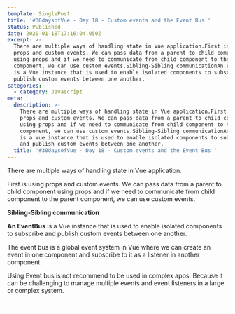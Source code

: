 ```yaml
---
template: SinglePost
title: '#30daysofVue - Day 18 - Custom events and the Event Bus '
status: Published
date: 2020-01-18T17:16:04.050Z
excerpt: >-
  There are multiple ways of handling state in Vue application.First is using
  props and custom events. We can pass data from a parent to child component
  using props and if we need to communicate from child component to the parent
  component, we can use custom events.Sibling-Sibling communicationAn EventBus
  is a Vue instance that is used to enable isolated components to subscribe and
  publish custom events between one another. 
categories:
  - category: Javascript
meta:
  description: >-
    There are multiple ways of handling state in Vue application.First is using
    props and custom events. We can pass data from a parent to child component
    using props and if we need to communicate from child component to the parent
    component, we can use custom events.Sibling-Sibling communicationAn EventBus
    is a Vue instance that is used to enable isolated components to subscribe
    and publish custom events between one another. 
  title: '#30daysofVue - Day 18 - Custom events and the Event Bus '
---
```

There are multiple ways of handling state in Vue application.

First is using props and custom events. We can pass data from a parent to child component using props and if we need to communicate from child component to the parent component, we can use custom events.

**Sibling-Sibling communication**

**An EventBus** is a Vue instance that is used to enable isolated components to subscribe and publish custom events between one another. 

The event bus is a global event system in Vue where we can create an event in one component and subscribe to it as a listener in another component.

Using Event bus is not recommend to be used in complex apps. Because it can be challenging to manage multiple events and event listeners in a large or complex system.

.

